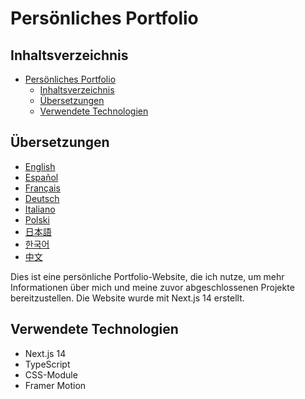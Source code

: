 # Persönliches Portfolio

## Inhaltsverzeichnis

- [Persönliches Portfolio](#persönliches-portfolio)
  - [Inhaltsverzeichnis](#inhaltsverzeichnis)
  - [Übersetzungen](#übersetzungen)
  - [Verwendete Technologien](#verwendete-technologien)

## Übersetzungen

- [English](/README.md)
- [Español](/docs/README.es.md)
- [Français](/docs/README.fr.md)
- [Deutsch](/docs/README.de.md)
- [Italiano](/docs/README.it.md)
- [Polski](/docs/README.pl.md)
- [日本語](/docs/README.ja.md)
- [한국어](/docs/README.ko.md)
- [中文](/docs/README.zh.md)

Dies ist eine persönliche Portfolio-Website, die ich nutze, um mehr Informationen über mich und meine zuvor abgeschlossenen Projekte bereitzustellen. Die Website wurde mit Next.js 14 erstellt.

## Verwendete Technologien

- Next.js 14
- TypeScript
- CSS-Module
- Framer Motion
